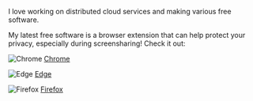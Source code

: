 I love working on distributed cloud services and making various free software.

My latest free software is a browser extension that can help protect your privacy, especially during screensharing! Check it out:

![Chrome](https://www.google.com/images/icons/product/chrome_web_store-32.png) [Chrome](https://chrome.google.com/webstore/detail/shade/denfadghfapneeflooogfflmnnebpjha)

![Edge](https://microsoftedge.microsoft.com/favicon.ico) [Edge](https://microsoftedge.microsoft.com/addons/detail/shade/beejdgamkplgnpoabpkgpkdcbdhhnial)

![Firefox](https://addons.cdn.mozilla.net/favicon.ico?v=2) [Firefox](https://addons.mozilla.org/en-US/firefox/addon/privacy-shade/)
